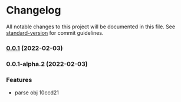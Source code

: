 # Changelog

All notable changes to this project will be documented in this file. See [standard-version](https://github.com/conventional-changelog/standard-version) for commit guidelines.

### [0.0.1](https://github.com/flfwzgl/obj/compare/v0.0.1-alpha.2...v0.0.1) (2022-02-03)

### 0.0.1-alpha.2 (2022-02-03)


### Features

* parse obj 10ccd21
